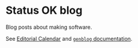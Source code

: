 # Status OK blog

Blog posts about making software.

See [Editorial Calendar](https://github.com/statusok/statusok/projects/3?fullscreen=true)
and [`genblog` documentation](https://github.com/statusok/genblog).
